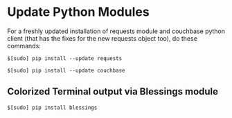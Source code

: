 # Update Python Modules

For a freshly updated installation of requests module and couchbase python client (that has the fixes for the new requests object too), do these commands:

    $[sudo] pip install --update requests

    $[sudo] pip install --update couchbase


## Colorized Terminal output via Blessings module

    $[sudo] pip install blessings